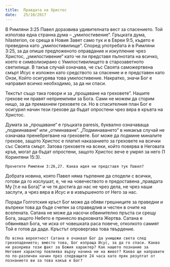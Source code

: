 ```yaml
---
title:  Правдата на Христос
date:   25/10/2017
---
```


В Римляни 3:25 Павел доразвива удивителната вест за спасението. Той използва една странна дума – „умилостивение“. Гръцката дума, hilasterion, се среща в Новия Завет само тук и в Евреи 9:5, където е преведена като „умилостивилище”. Според употребата ѝ в Римляни 3:25, за да опише предложеното оправдание и изкупление чрез Христос, „умилостивение“ като че ли представя пълнотата на всичко, което е символизирано с Умилостивилището в старозаветното светилище. В такъв случай означава, че със Своята саможертвена смърт Исус е изложен като средството за спасение и е представен като Онзи, Който осигурява това умилостивение. Накратко, значи Бог е направил всичко необходимо, за да ни спаси.

Текстът също така говори и за „прощаване на греховете”. Нашите грехове ни правят неприемливи за Бога. Сами не можем да сторим нищо, за да премахнем греховете си. Но в спасителния план Бог е осигурил начин тези грехове да бъдат опростени чрез вяра в кръвта на Христос.

Думата за „прощаване“ е гръцката paresis, буквално означаваща „подминаване“ или „отминаване”. „Подминаването“ в никакъв случай не означава пренебрегване на греховете. Бог може да подмине миналите грехове, защото Христос е платил наказанието за греховете на всички със Своята смърт. Затова греховете на всеки, който повярва в Неговата кръв, могат да бъдат опростени, защото Христос вече е умрял за него (1 Коринтяни 15:3).

`Прочетете Римляни 3:26,27. Каква идея ни представя тук Павел?`

Добрата новина, която Павел няма търпение да сподели с всички, готови да го изслушат, е, че на човечеството е предоставена „правдата Му [т.е на Бога]“ и че тя достига до нас не чрез дела, не чрез наши заслуги, а чрез вяра в Исус и в извършеното от Него за нас.

Поради Голготския кръст Бог може да обяви грешниците за праведни и въпреки това да бъде счетен за справедлив и честен в очите на вселената. Сатана не може да насочи обвинително пръста си срещу Бога, защото Небето е принесло върховната Жертва. Сатана е обвинявал Бога, че иска от човешката раса повече, отколкото самият Той е готов да даде. Кръстът опровергава това твърдение.

`По всяка вероятност Сатана е очаквал Бог да унищожи света след грехопадението; вместо това, Бог изпраща Исус, за да го спаси. Какво ни разкрива този факт за Божия характер? Как нашето познание за Неговия характер повлиява върху начина ни на живот? Какво ще направите по по-различен начин през следващите 24 часа като пряк резултат от познанието ви за това какъв е Бог?`